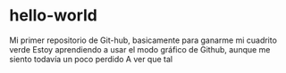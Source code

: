 # hello-world
Mi primer repositorio de Git-hub, basicamente para ganarme mi cuadrito verde
Estoy aprendiendo a usar el modo gráfico de Github, aunque me siento todavía un poco perdido
A ver que tal 
